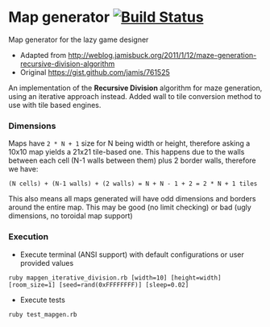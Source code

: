 # Map generator [![Build Status](https://travis-ci.org/Maumagnaguagno/Map_generator.png)](https://travis-ci.org/Maumagnaguagno/Map_generator)

Map generator for the lazy game designer

* Adapted from http://weblog.jamisbuck.org/2011/1/12/maze-generation-recursive-division-algorithm
* Original https://gist.github.com/jamis/761525

An implementation of the **Recursive Division** algorithm for maze generation, using an iterative approach instead.
Added wall to tile conversion method to use with tile based engines.

### Dimensions

Maps have ```2 * N + 1``` size for N being width or height, therefore asking a 10x10 map yields a 21x21 tile-based one.
This happens due to the walls between each cell (N-1 walls between them) plus 2 border walls, therefore we have:
```
(N cells) + (N-1 walls) + (2 walls) = N + N - 1 + 2 = 2 * N + 1 tiles
```

This also means all maps generated will have odd dimensions and borders around the entire map.
This may be good (no limit checking) or bad (ugly dimensions, no toroidal map support)

### Execution

- Execute terminal (ANSI support) with default configurations or user provided values
```
ruby mapgen_iterative_division.rb [width=10] [height=width] [room_size=1] [seed=rand(0xFFFFFFFF)] [sleep=0.02]
```
- Execute tests
```
ruby test_mapgen.rb
```